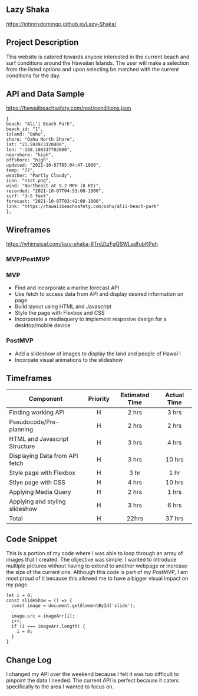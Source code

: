 ## Lazy Shaka
https://johnnydomingo.github.io/Lazy-Shaka/

## Project Description
This website is catered towards anyone interested in the current beach and surf conditions around the Hawaiian Islands. The user will make a selection from the listed options and upon selecting be matched with the current conditions for the day. 

## API and Data Sample
https://hawaiibeachsafety.com/rest/conditions.json

```
{
beach: "Aliʻi Beach Park",
beach_id: "1",
island: "Oahu",
shore: "Oahu North Shore",
lat: "21.593973120400",
lon: "-158.108337702600",
nearshore: "high",
offshore: "high",
updated: "2021-10-07T05:04:47-1000",
temp: "77",
weather: "Partly Cloudy",
icon: "nsct.png",
wind: "Northeast at 9.2 MPH (8 KT)",
recorded: "2021-10-07T04:53:00-1000",
surf: "3-5 feet",
forecast: "2021-10-07T03:42:00-1000",
link: "https://hawaiibeachsafety.com/oahu/alii-beach-park"
},
```
## Wireframes
https://whimsical.com/lazy-shaka-6TrdZtzFgQSWLadfubKPeh

### MVP/PostMVP

### MVP
- Find and incorporate a marine forecast API
- Use fetch to access data from API and display desired information on page
- Build layout using HTML and Javascript
- Style the page with Flexbox and CSS
- Incorporate a mediaquery to implement resposive design for a desktop/mobile device

### PostMVP
- Add a slideshow of images to display the land and people of Hawai'i
- Incorpate visual animations to the slideshow

## Timeframes

| Component | Priority | Estimated Time | Actual Time |
| --- | :---: | :---: | :---: |
| Finding working API | H | 2 hrs| 3 hrs | 
| Pseudocode/Pre-planning | H | 2 hrs| 2 hrs | 
| HTML and Javascript Structure | H | 3 hrs| 4 hrs |
| Displaying Data from API fetch | H | 3 hrs| 10 hrs | 
| Style page with Flexbox | H | 3 hr| 1 hr | 
| Stlye page with CSS | H | 4 hrs| 10 hrs | 
| Applying Media Query | H | 2 hrs| 1 hrs | 
| Applying and styling slideshow | H | 3 hrs| 6 hrs | 
| Total | H | 22hrs| 37 hrs |

## Code Snippet 

This is a portion of my code where I was able to loop through an array of images that I created. The objective was simple: I wanted to introduce multiple pictures without having to extend to another webpage or increase the size of the current one. Although this code is part of my PostMVP, I am most proud of it because this allowed me to have a bigger visual impact on my page. 

```
let i = 0;
const slideShow = () => {
  const image = document.getElementById('slide');

  image.src = imageArr[i];
  i++;
  if (i === imageArr.length) {
    i = 0;
  }
}
```
## Change Log

I changed my API over the weekend because I felt it was too difficult to pinpoint the data I needed. The current API is perfect because it caters specifically to the area I wanted to focus on.